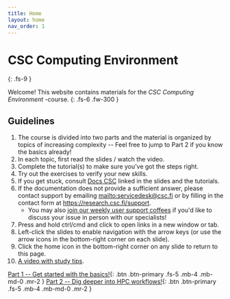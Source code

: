 ```yaml
---
title: Home
layout: home
nav_order: 1
---
```


# CSC Computing Environment
{: .fs-9 }

Welcome! This website contains materials for the *CSC Computing Environment* -course.
{: .fs-6 .fw-300 }

## Guidelines

1. The course is divided into two parts and the material is organized by topics of increasing complexity -- Feel free to jump to Part 2 if you know the basics already!
2. In each topic, first read the slides / watch the video.
3. Complete the tutorial(s) to make sure you’ve got the steps right.
4. Try out the exercises to verify your new skills.
5. If you get stuck, consult [Docs CSC](https://docs.csc.fi) linked in the slides and the tutorials.
6. If the documentation does not provide a sufficient answer, please contact support by emailing <mailto:servicedesk@csc.fi> or by filling in the contact form at <https://research.csc.fi/support>.
   * You may also [join our weekly user support coffees](https://ssl.eventilla.com/usersupportcoffee/EN) if you'd like to discuss your issue in person with our specialists!
7. Press and hold ctrl/cmd and click to open links in a new window or tab.
8. Left-click the slides to enable navigation with the arrow keys (or use the arrow icons in the bottom-right corner on each slide).
9. Click the home icon in the bottom-right corner on any slide to return to this page.
10.  [A video with study tips](https://video.csc.fi/media/t/0_d7trmsru).

[Part 1 -- Get started with the basics!](part-1){: .btn .btn-primary .fs-5 .mb-4 .mb-md-0 .mr-2 }
[Part 2 -- Dig deeper into HPC workflows!](part-2){: .btn .btn-primary .fs-5 .mb-4 .mb-md-0 .mr-2 }
